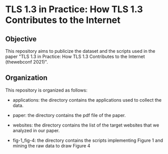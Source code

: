 # TLS 1.3 in Practice: How TLS 1.3 Contributes to the Internet

## Objective
This repository aims to publicize the dataset and the scripts used in the paper "TLS 1.3 in Practice: How TLS 1.3 Contributes to the Internet (thewebconf 2021)".

## Organization
This repository is organized as follows:

 - applications: the directory contains the applications used to collect the data.
 - paper: the directory contains the pdf file of the paper.
 - websites: the directory contains the list of the target websites that we analyzed in our paper.

 - fig-1\_fig-4: the directory contains the scripts implementing Figure 1 and mining the raw data to draw Figure 4
